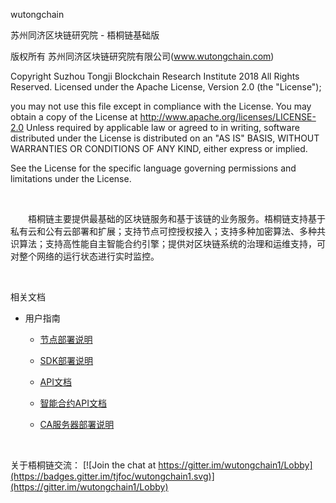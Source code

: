 wutongchain

苏州同济区块链研究院 - 梧桐链基础版

版权所有 苏州同济区块链研究院有限公司(www.wutongchain.com)

Copyright Suzhou Tongji Blockchain Research Institute 2018 All Rights Reserved.
Licensed under the Apache License, Version 2.0 (the "License");

you may not use this file except in compliance with the License.
You may obtain a copy of the License at
     http://www.apache.org/licenses/LICENSE-2.0
Unless required by applicable law or agreed to in writing, software distributed under the License is distributed on an "AS IS" BASIS, WITHOUT WARRANTIES OR CONDITIONS OF ANY KIND, either express or implied.

See the License for the specific language governing permissions and limitations under the License.

&nbsp;

&emsp;&emsp;梧桐链主要提供最基础的区块链服务和基于该链的业务服务。梧桐链支持基于私有云和公有云部署和扩展；支持节点可控授权接入；支持多种加密算法、多种共识算法；支持高性能自主智能合约引擎；提供对区块链系统的治理和运维支持，可对整个网络的运行状态进行实时监控。

&nbsp;

相关文档

   * 用户指南

       + [节点部署说明](./doc/节点部署说明.pdf "节点部署说明")

       + [SDK部署说明](./doc/SDK部署说明.pdf "SDK部署说明")

       + [API文档](./docAPI文档.pdf "API文档")
       
       + [智能合约API文档](./sample/chaincode/doc/README.MD "智能合约API文档")

       + [CA服务器部署说明](./doc/CA服务器部署说明.pdf "CA服务器部署说明")
       


&nbsp;

关于梧桐链交流：  [![Join the chat at https://gitter.im/wutongchain1/Lobby](https://badges.gitter.im/tjfoc/wutongchain1.svg)](https://gitter.im/wutongchain1/Lobby)


